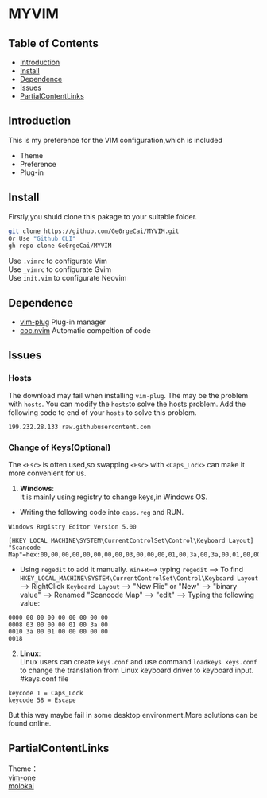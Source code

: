 # MYVIM
## Table of Contents
- [Introduction](#Introduction)
- [Install](#Install)
- [Dependence](#Dependence)
- [Issues](#Issues)
- [PartialContentLinks](#PartialContentLinks)

## Introduction
This is my preference for the VIM configuration,which is included
- Theme
- Preference
- Plug-in

## Install
Firstly,you shuld clone this pakage to your suitable folder.
```bash
git clone https://github.com/Ge0rgeCai/MYVIM.git
Or Use "Github CLI"
gh repo clone Ge0rgeCai/MYVIM
```
Use `.vimrc` to configurate Vim<br/>
Use `_vimrc` to configurate Gvim<br/>
Use `init.vim` to configurate Neovim
## Dependence
- [vim-plug](https://github.com/junegunn/vim-plug) Plug-in manager
- [coc.nvim](https://github.com/neoclide/coc.nvim) Automatic compeltion of code
## Issues
### Hosts
The download may fail when installing `vim-plug`.
The may be the problem with `hosts`.
You can modify the `hosts`to solve the hosts problem.
Add the following code to end of your `hosts` to solve this problem.
``` bash
199.232.28.133 raw.githubusercontent.com
```
### Change of Keys(Optional)
The `<Esc>` is often used,so swapping `<Esc>` with `<Caps_Lock>` can make it more convenient for us.
1. **Windows**:<br/>
It is mainly using registry to change keys,in Windows OS.
- Writing the following code into `caps.reg` and RUN.
```
Windows Registry Editor Version 5.00

[HKEY_LOCAL_MACHINE\SYSTEM\CurrentControlSet\Control\Keyboard Layout]
"Scancode Map"=hex:00,00,00,00,00,00,00,00,03,00,00,00,01,00,3a,00,3a,00,01,00,00,00,00,00
```
- Using `regedit` to add it manually.
`Win`+`R`--> typing `regedit` --> To find `HKEY_LOCAL_MACHINE\SYSTEM\CurrentControlSet\Control\Keyboard Layout`
--> RightClick `Keyboard Layout` --> "New Flie" or "New" --> "binary value" --> Renamed "Scancode Map" --> "edit"
--> Typing the following value:
```
0000 00 00 00 00 00 00 00 00
0008 03 00 00 00 01 00 3a 00
0010 3a 00 01 00 00 00 00 00
0018
```
2. **Linux**:<br/>
Linux users can create `keys.conf` and use command `loadkeys keys.conf` to change the translation from Linux keyboard driver to keyboard input.
#keys.conf file
```
keycode 1 = Caps_Lock
keycode 58 = Escape
```
But this way maybe fail in some desktop environment.More solutions can be found online.
## PartialContentLinks
 Theme：<br/>
[vim-one](https://github.com/rakr/vim-one)<br/>
[molokai](https://github.com/tomasr/molokai)
